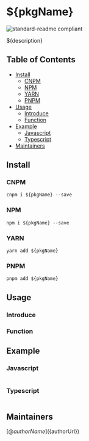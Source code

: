 # ${pkgName}
![standard-readme compliant](https://img.shields.io/badge/typescript-v4.5.2-green.svg?style=flat-square)

${description}

## Table of Contents

- [Install](#install)
  - [CNPM](#cnpm)
  - [NPM](#npm)
  - [YARN](#yarn)
  - [PNPM](#pnpm)
- [Usage](#usage)
  - [Introduce](#introduce)
  - [Function](#function)
- [Example](#example)
  - [Javascript](#javascript)
  - [Typescript](#typescript)
- [Maintainers](#maintainers)

## Install
### CNPM
```
cnpm i ${pkgName} --save
```

### NPM 
```
npm i ${pkgName} --save
```

### YARN
```
yarn add ${pkgName}
```

### PNPM
```
pnpm add ${pkgName}
```

## Usage

### Introduce

### Function


## Example

### Javascript
```javascript

```

### Typescript
```typescript

```

## Maintainers
[@${authorName}](${authorUrl})

